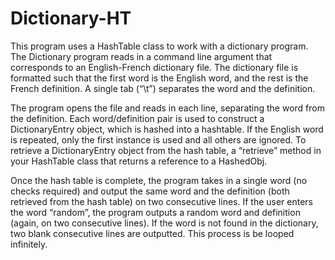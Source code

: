 Dictionary-HT
=============

This program uses a HashTable class to work with a dictionary program. 
The Dictionary program reads in a command line argument that corresponds to an English-French dictionary file. 
The dictionary file is formatted such that the first word is the English word, and the rest is the French definition. 
A single tab (“\t”) separates the word and the definition.

The program opens the file and reads in each line, separating the word from the definition. 
Each word/definition pair is used to construct a DictionaryEntry object, which is  hashed into a hashtable.
If the English word is repeated, only the first instance is used and all others are ignored. 
To retrieve a DictionaryEntry object from the hash table, a “retrieve” method in your HashTable class that returns a reference to a HashedObj. 

Once the hash table is complete, the program takes in a single word (no checks required) and output the same word and the definition (both retrieved from the hash table) on two consecutive lines. 
If the user enters the word “random”, the program outputs a random word and definition (again, on two consecutive lines). 
If the word is not found in the dictionary, two blank consecutive lines are outputted. This process is be looped infinitely.

